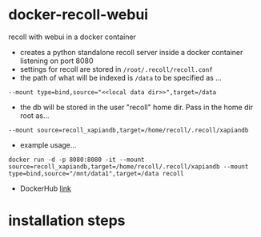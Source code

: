 # docker-recoll-webui
recoll with webui in a docker container

- creates a python standalone recoll server inside a docker container listening on port 8080
- settings for recoll are stored in `/root/.recoll/recoll.conf`
- the path of what will be indexed is `/data` to be specified as ...

`--mount type=bind,source="<<local data dir>>",target=/data`

- the db will be stored in the user "recoll" home dir.  Pass in the home dir root as...

`--mount source=recoll_xapiandb,target=/home/recoll/.recoll/xapiandb`

- example usage...

`docker run -d -p 8080:8080 -it --mount source=recoll_xapiandb,target=/home/recoll/.recoll/xapiandb --mount type=bind,source="/mnt/data1",target=/data recoll`

- DockerHub [link](https://hub.docker.com/repository/docker/newbee75/recoll)

# installation steps

